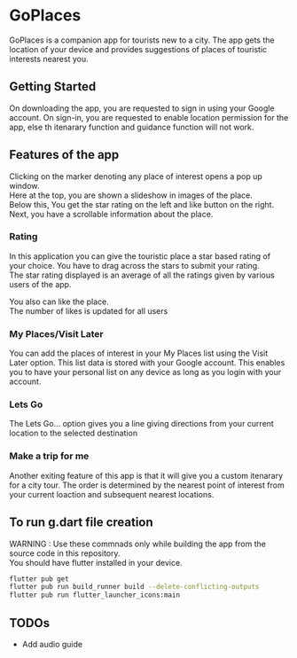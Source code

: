 # GoPlaces

GoPlaces is a companion app for tourists new to a city. The app gets the location of your device and provides suggestions of places of touristic interests nearest you.

## Getting Started

On downloading the app, you are requested to sign in using your Google account. On sign-in, you are requested to enable location permission for the app, else th itenarary function and guidance function will not work.

## Features of the app

Clicking on the marker denoting any place of interest opens a pop up window.  
Here at the top, you are shown a slideshow in images of the place.  
Below this, You get the star rating on the left and like button on the right.  
Next, you have a scrollable information about the place.

### Rating

In this application you can give the touristic place a star based rating of your choice. You have to drag across the stars to submit your rating.  
The star rating displayed is an average of all the ratings given by various users of the app.

You also can like the place.  
The number of likes is updated for all users

### My Places/Visit Later

You can add the places of interest in your My Places list using the Visit Later option. This list data is stored with your Google account. This enables you to have your personal list on any device as long as you login with your account.

### Lets Go

The Lets Go... option gives you a line giving directions from your current location to the selected destination

### Make a trip for me

Another exiting feature of this app is that it will give you a custom itenarary for a city tour. The order is determined by the nearest point of interest from your current loaction and subsequent nearest locations.

## To run g.dart file creation

WARNING : Use these commnads only while building the app from the source code in this repository.  
You should have flutter installed in your device.

```sh
flutter pub get
flutter pub run build_runner build --delete-conflicting-outputs
flutter pub run flutter_launcher_icons:main
```

## TODOs

- Add audio guide

